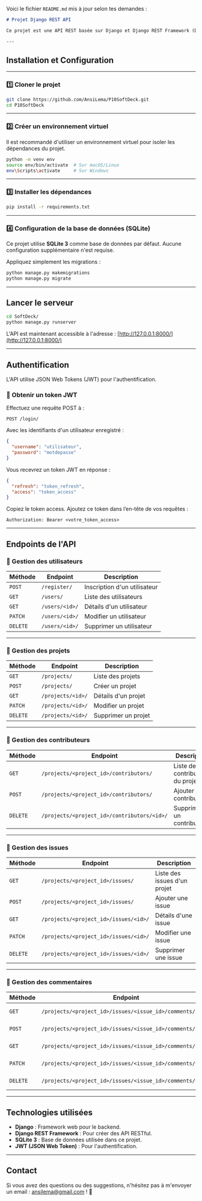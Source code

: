 Voici le fichier `README.md` mis à jour selon tes demandes :

```markdown
# Projet Django REST API

Ce projet est une API REST basée sur Django et Django REST Framework (DRF) qui permet la gestion de projets, de contributeurs, de problèmes (issues) et de commentaires.

---
```

## Installation et Configuration


---

### 1️⃣ Cloner le projet

```bash
git clone https://github.com/AnsiLema/P10SoftDeck.git
cd P10SoftDeck
```

---

### 2️⃣ Créer un environnement virtuel

Il est recommandé d'utiliser un environnement virtuel pour isoler les dépendances du projet.

```bash
python -m venv env
source env/bin/activate  # Sur macOS/Linux
env\Scripts\activate     # Sur Windows
```

---

### 3️⃣ Installer les dépendances

```bash
pip install -r requirements.txt
```


---

### 4️⃣ Configuration de la base de données (SQLite)

Ce projet utilise **SQLite 3** comme base de données par défaut. Aucune configuration supplémentaire n'est requise.

Appliquez simplement les migrations :

```bash
python manage.py makemigrations
python manage.py migrate
```

---

## Lancer le serveur

```bash
cd SoftDeck/
python manage.py runserver
```

L'API est maintenant accessible à l'adresse : [http://127.0.0.1:8000/](http://127.0.0.1:8000/)

---

## Authentification

L'API utilise JSON Web Tokens (JWT) pour l'authentification.

### 🔹 Obtenir un token JWT

Effectuez une requête POST à :

```
POST /login/
```

Avec les identifiants d'un utilisateur enregistré :

```json
{
  "username": "utilisateur",
  "password": "motdepasse"
}
```

Vous recevrez un token JWT en réponse :

```json
{
  "refresh": "token_refresh",
  "access": "token_access"
}
```
Copiez le token access.
Ajoutez ce token dans l’en-tête de vos requêtes :

```
Authorization: Bearer <votre_token_access>
```

---

## Endpoints de l'API

### 🔹 Gestion des utilisateurs

| Méthode | Endpoint            | Description                         |
|---------|---------------------|-------------------------------------|
| `POST`  | `/register/`        | Inscription d'un utilisateur       |
| `GET`   | `/users/`           | Liste des utilisateurs             |
| `GET`   | `/users/<id>/`      | Détails d'un utilisateur           |
| `PATCH` | `/users/<id>/`      | Modifier un utilisateur            |
| `DELETE`| `/users/<id>/`      | Supprimer un utilisateur           |

---

### 🔹 Gestion des projets

| Méthode | Endpoint                     | Description                             |
|---------|------------------------------|-----------------------------------------|
| `GET`   | `/projects/`                 | Liste des projets                      |
| `POST`  | `/projects/`                 | Créer un projet                        |
| `GET`   | `/projects/<id>/`            | Détails d'un projet                    |
| `PATCH` | `/projects/<id>/`            | Modifier un projet                     |
| `DELETE`| `/projects/<id>/`            | Supprimer un projet                    |

---

### 🔹 Gestion des contributeurs

| Méthode | Endpoint                                       | Description                          |
|---------|----------------------------------------------|--------------------------------------|
| `GET`   | `/projects/<project_id>/contributors/`      | Liste des contributeurs du projet  |
| `POST`  | `/projects/<project_id>/contributors/`      | Ajouter un contributeur            |
| `DELETE`| `/projects/<project_id>/contributors/<id>/` | Supprimer un contributeur          |

---

### 🔹 Gestion des issues

| Méthode | Endpoint                                | Description                    |
|---------|-----------------------------------------|--------------------------------|
| `GET`   | `/projects/<project_id>/issues/`       | Liste des issues d'un projet  |
| `POST`  | `/projects/<project_id>/issues/`       | Ajouter une issue             |
| `GET`   | `/projects/<project_id>/issues/<id>/`  | Détails d'une issue           |
| `PATCH` | `/projects/<project_id>/issues/<id>/`  | Modifier une issue            |
| `DELETE`| `/projects/<project_id>/issues/<id>/`  | Supprimer une issue           |

---

### 🔹 Gestion des commentaires

| Méthode | Endpoint                                                   | Description                     |
|---------|------------------------------------------------------------|---------------------------------|
| `GET`   | `/projects/<project_id>/issues/<issue_id>/comments/`       | Liste des commentaires         |
| `POST`  | `/projects/<project_id>/issues/<issue_id>/comments/`       | Ajouter un commentaire         |
| `GET`   | `/projects/<project_id>/issues/<issue_id>/comments/<id>/`  | Détails d'un commentaire       |
| `PATCH` | `/projects/<project_id>/issues/<issue_id>/comments/<id>/`  | Modifier un commentaire        |
| `DELETE`| `/projects/<project_id>/issues/<issue_id>/comments/<id>/`  | Supprimer un commentaire       |

---

## Technologies utilisées

- **Django** : Framework web pour le backend.
- **Django REST Framework** : Pour créer des API RESTful.
- **SQLite 3** : Base de données utilisée dans ce projet.
- **JWT (JSON Web Token)** : Pour l'authentification.

---

## Contact

Si vous avez des questions ou des suggestions, n'hésitez pas à m'envoyer un email : ansilema@gmail.com ! 🚀

